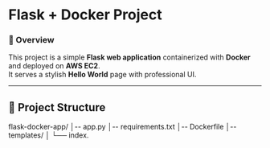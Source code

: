 #  Flask + Docker Project  

### 🔹 Overview  
This project is a simple **Flask web application** containerized with **Docker** and deployed on **AWS EC2**.  
It serves a stylish **Hello World** page with professional UI.  

---

## 📂 Project Structure  
flask-docker-app/
│-- app.py
│-- requirements.txt
│-- Dockerfile
│-- templates/
│ └── index.
